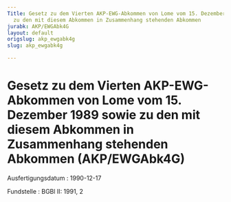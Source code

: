 ```yaml
---
Title: Gesetz zu dem Vierten AKP-EWG-Abkommen von Lome vom 15. Dezember 1989 sowie
  zu den mit diesem Abkommen in Zusammenhang stehenden Abkommen
jurabk: AKP/EWGAbk4G
layout: default
origslug: akp_ewgabk4g
slug: akp_ewgabk4g

---
```


# Gesetz zu dem Vierten AKP-EWG-Abkommen von Lome vom 15. Dezember 1989 sowie zu den mit diesem Abkommen in Zusammenhang stehenden Abkommen (AKP/EWGAbk4G)

Ausfertigungsdatum
:   1990-12-17

Fundstelle
:   BGBl II: 1991, 2

